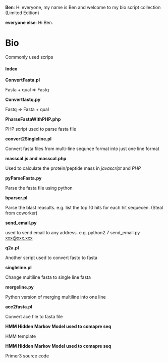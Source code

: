 **Ben**: Hi everyone, my name is Ben and welcome to my bio script collection (Limited Edition)

**everyone else**: Hi Ben.

# Bio
Commonly used scrips

#### Index 

**ConvertFasta.pl**

Fasta + qual => Fastq


**Convertfastq.py**

Fastq => Fasta + qual


**PharseFastaWithPHP.php**

PHP script used to parse fasta file


**convert2Singleline.pl**

Convert fasta files from multi-line sequnce format into just one line format


**masscal.js and masscal.php**

Used to calculate the protein/peptide mass in *javascript* and *PHP*


**pyParseFasta.py**

Parse the fasta file using python


**bparser.pl**

Parse the blast reasults. e.g. list the top 10 hits for each hit sequecen.  (Steal from coworker)

**send_email.py**

used to send email to any address. e.g. python2.7 send_email.py xxx@xxx.xxx

**q2a.pl**

Another script used to convert fastq to fasta

**singleline.pl**

Change multiline fasta to single line fasta

**mergeline.py**

Python version of merging multiline into one line

**ace2fasta.pl**

Convert ace file to fasta file

**HMM Hidden Markov Model used to comapre seq**

HMM template

**HMM Hidden Markov Model used to comapre seq**

Primer3 source code




